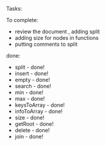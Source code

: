 Tasks:

To complete:
* review the document , adding split
* adding size for nodes in functions
* putting comments to split



done:
* split - done!
* insert - done! 
* empty - done!
* search - done!
* min - done!
* max - done!
* keysToArray - done!
* infoToArray - done!
* size - done!
* getRoot - done!
* delete - done!
* join - done!



